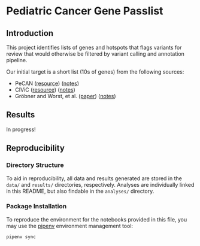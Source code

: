 # Pediatric Cancer Gene Passlist

## Introduction

This project identifies lists of genes and hotspots that flags variants for review
that would otherwise be filtered by variant calling and annotation pipeline.

Our initial target is a short list (10s of genes) from the following sources:
  - PeCAN ([resource](https://pecan.stjude.cloud/)) ([notes]())
  - CIViC ([resource](https://civicdb.org/home)) ([notes]())
  - Gröbner and Worst, et al. ([paper](https://doi.org/10.1038/nature25480)) ([notes]())
  
## Results
In progress!
  
## Reproducibility

### Directory Structure
To aid in reproducibility, all data and results generated are stored in 
the `data/` and `results/` directories, respectively. Analyses are individually
linked in this README, but also findable in the `analyses/` directory.

### Package Installation
To reproduce the environment for the notebooks provided in this file, you may use the 
[pipenv](https://pypi.org/project/pipenv/) environment management tool:
```shell script
pipenv sync
```